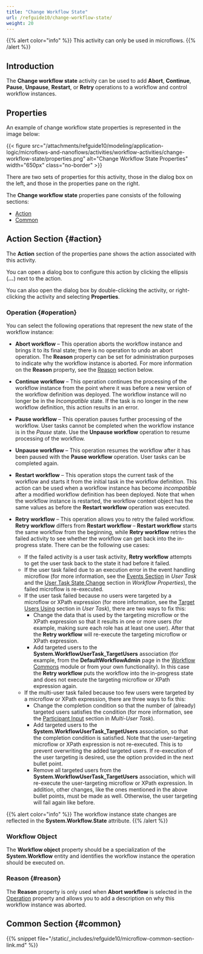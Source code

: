 ```yaml
---
title: "Change Workflow State"
url: /refguide10/change-workflow-state/
weight: 20
---
```


{{% alert color="info" %}}
This activity can only be used in microflows.
{{% /alert %}}

## Introduction

The **Change workflow state** activity can be used to add **Abort**, **Continue**, **Pause**, **Unpause**, **Restart**, or **Retry** operations to a workflow and control workflow instances. 

## Properties

An example of change workflow state properties is represented in the image below:

{{< figure src="/attachments/refguide10/modeling/application-logic/microflows-and-nanoflows/activities/workflow-activities/change-workflow-state/properties.png" alt="Change Workflow State Properties" width="650px" class="no-border" >}}

There are two sets of properties for this activity, those in the dialog box on the left, and those in the properties pane on the right.

The **Change workflow state** properties pane consists of the following sections:

* [Action](#action)
* [Common](#common)

## Action Section {#action}

The **Action** section of the properties pane shows the action associated with this activity.

You can open a dialog box to configure this action by clicking the ellipsis (**…**) next to the action.

You can also open the dialog box by double-clicking the activity, or right-clicking the activity and selecting **Properties**.

### Operation {#operation}

You can select the following operations that represent the new state of the workflow instance:

* **Abort workflow** – This operation aborts the workflow instance and brings it to its final state; there is no operation to undo an abort operation. The **Reason** property can be set for administration purposes to indicate why the workflow instance is aborted. For more information on the **Reason** property, see the [Reason](#reason) section below.

* **Continue workflow** – This operation continues the processing of the workflow instance from the point where it was before a new version of the workflow definition was deployed. The workflow instance will no longer be in the *Incompatible* state. If the task is no longer in the new workflow definition, this action results in an error.

* **Pause workflow** – This operation pauses further processing of the workflow. User tasks cannot be completed when the workflow instance is in the *Pause* state. Use the **Unpause workflow** operation to resume processing of the workflow.

* **Unpause workflow** – This operation resumes the workflow after it has been paused with the **Pause workflow** operation. User tasks can be completed again.

* **Restart workflow** – This operation stops the current task of the workflow and starts it from the initial task in the workflow definition. This action can be used when a workflow instance has become *incompatible* after a modified workflow definition has been deployed. Note that when the workflow instance is restarted, the workflow context object has the same values as before the **Restart workflow** operation was executed.

* **Retry workflow** – This operation allows you to retry the failed workflow. **Retry workflow** differs from **Restart workflow** – **Restart workflow** starts the same workflow from the beginning, while **Retry workflow** retries the failed activity to see whether the workflow can get back into the in-progress state. There can be the following use cases:
    * If the failed activity is a user task activity, **Retry workflow** attempts to get the user task back to the state it had before it failed. 
    * If the user task failed due to an execution error in the event handling microflow (for more information, see the [Events Section](/refguide10/user-task/#events) in *User Task* and the [User Task State Change](/refguide10/workflow-properties/#user-task-state-change) section in *Workflow Properties*), the failed microflow is re-executed. 
    * If the user task failed because no users were targeted by a microflow or XPath expression (for more information, see the [Target Users Using](/refguide10/user-task/#target-users) section in *User Task*), there are two ways to fix this:
        * Change the data that is used by the targeting microflow or the XPath expression so that it results in one or more users (for example, making sure each role has at least one user). After that the **Retry workflow** will re-execute the targeting microflow or XPath expression.
        * Add targeted users to the **System.WorkflowUserTask_TargetUsers** association (for example, from the **DefaultWorkflowAdmin** page in the [Workflow Commons](/appstore/modules/workflow-commons/) module or from your own functionality). In this case the **Retry workflow** puts the workflow into the in-progress state and does not execute the targeting microflow or XPath expression again.
    * If the multi-user task failed because too few users were targeted by a microflow or XPath expression, there are three ways to fix this:
        * Change the completion condition so that the number of (already) targeted users satisfies the condition (for more information, see the [Participant Input](/refguide10/multi-user-task/#participant-input) section in *Multi-User Task*).
        * Add targeted users to the **System.WorkflowUserTask_TargetUsers** association, so that the completion condition is satisfied. Note that the user-targeting microflow or XPath expression is not re-executed. This is to prevent overwriting the added targeted users. If re-execution of the user targeting is desired, use the option provided in the next bullet point.
        * Remove all targeted users from the **System.WorkflowUserTask_TargetUsers** association, which will re-execute the user-targeting microflow or XPath expression. In addition, other changes, like the ones mentioned in the above bullet points, must be made as well. Otherwise, the user targeting will fail again like before.

{{% alert color="info" %}}
The workflow instance state changes are reflected in the **System.Workflow.State** attribute.
{{% /alert %}}

### Workflow Object

The **Workflow object** property should be a specialization of the **System.Workflow** entity and identifies the workflow instance the operation should be executed on.

### Reason {#reason}

The **Reason** property is only used when **Abort workflow** is selected in the [Operation](#operation) property and allows you to add a description on why this workflow instance was aborted.

## Common Section {#common}

{{% snippet file="/static/_includes/refguide10/microflow-common-section-link.md" %}}

